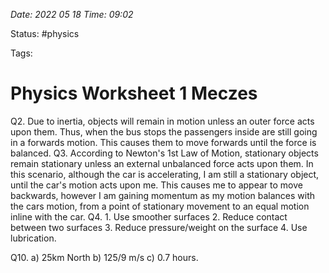 
*Date: 2022 05 18 Time: 09:02*

Status: #physics

Tags: 
# Physics Worksheet 1 Meczes


Q2. Due to inertia, objects will remain in motion unless an outer force acts upon them. Thus, when the bus stops the passengers inside are still going in a forwards motion. This causes them to move forwards until the force is balanced.
Q3. According to Newton's 1st Law of Motion, stationary objects remain stationary unless an external unbalanced force acts upon them. In this scenario, although the car is accelerating, I am still a stationary object, until the car's motion acts upon me. This causes me to appear to move backwards, however I am gaining momentum as my motion balances with the cars motion, from a point of stationary movement to an equal motion inline with the car.
Q4. 1. Use smoother surfaces 2. Reduce contact between two surfaces 3. Reduce pressure/weight on the surface 4. Use lubrication.

Q10. 
a) 25km North
b) 125/9 m/s
c) 0.7 hours.